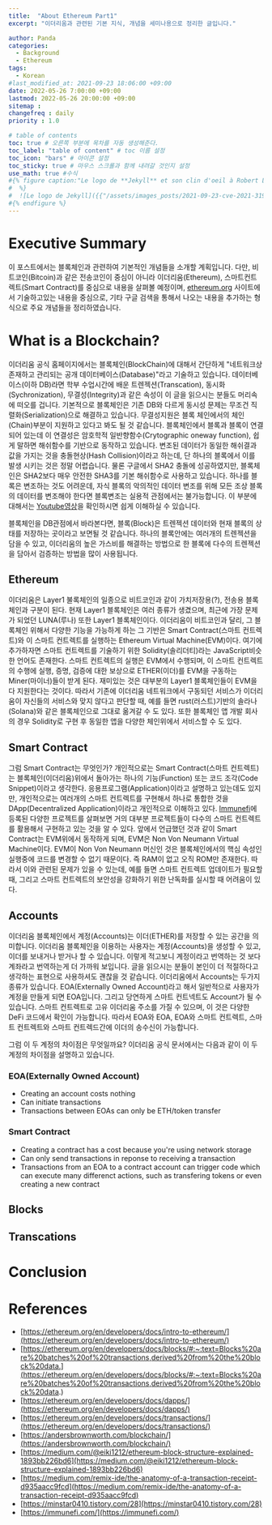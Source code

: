 ```yaml
---
title:  "About Ethereum Part1"
excerpt: "이더리움과 관련된 기본 지식, 개념을 세미나용으로 정리한 글입니다."

author: Panda
categories:
  - Background
  - Ethereum
tags:
  - Korean
#last_modified_at: 2021-09-23 18:06:00 +09:00
date: 2022-05-26 7:00:00 +09:00
lastmod: 2022-05-26 20:00:00 +09:00
sitemap :
changefreq : daily
priority : 1.0

# table of contents
toc: true # 오른쪽 부분에 목차를 자동 생성해준다.
toc_label: "table of content" # toc 이름 설정
toc_icon: "bars" # 아이콘 설정
toc_sticky: true # 마우스 스크롤과 함께 내려갈 것인지 설정
use_math: true #수식
#{% figure caption:"Le logo de **Jekyll** et son clin d'oeil à Robert Louis Stevenson"
#  %}
#  ![Le logo de Jekyll]({{"/assets/images_posts/2021-09-23-cve-2021-31956-part1/1.png"| #relative_url}})
#{% endfigure %}
---
```

# Executive Summary
이 포스트에서는 블록체인과 관련하여 기본적인 개념들을 소개할 계획입니다. 다만, 비트코인(Bitcoin)과 같은 전송코인이 중심이 아니라 이더리움(Ethereum), 스마트컨트렉트(Smart Contract)를 중심으로 내용을 살펴볼 예정이며, [ethereum.org](https://ethereum.org/en/developers/docs/intro-to-ethereum/) 사이트에서 기술하고있는 내용을 중심으로, 기타 구글 검색을 통해서 나오는 내용을 추가하는 형식으로 주요 개념들을 정리하였습니다.

# What is a Blockchain?
이더리움 공식 홈페이지에서는 블록체인(BlockChain)에 대해서 간단하게 "네트워크상 존재하고 관리되는 공개 데이터베이스(Database)"라고 기술하고 있습니다. 데이터베이스(이하 DB)라면 학부 수업시간에 배운 트렌젝션(Transcation), 동시화(Sychronization), 무결성(Integrity)과 같은 속성이 이 글을 읽으시는 분들도 머리속에 떠오를 겁니다. 기본적으로 블록체인은 기존 DB와 다르게 동시성 문제는 무조건 직렬화(Serialization)으로 해결하고 있습니다. 무결성지원은 블록 체인에서의 체인(Chain)부분이 지원하고 있다고 봐도 될 것 같습니다. 블록체인에서 블록과 블록이 연결되어 있는데 이 연결성은 암호학적 일반향함수(Crytographic oneway function), 쉽게 말하면 해쉬함수를 기반으로 동작하고 있습니다. 변조된 데이터가 동일한 해쉬결과 값을 가지는 것을 충돌현상(Hash Collision)이라고 하는데, 단 하나의 블록에서 이를 발생 시키는 것은 정말 어렵습니다. 물론 구글에서 SHA2 충돌에 성공하였지만, 블록체인은 SHA2보다 매우 안전한 SHA3를 기본 해쉬함수로 사용하고 있습니다. 하나를 블록은 변조하는 것도 어려운데, 자식 블록의 악의적인 데이터 변조를 위해 모든 조상 블록의 데이터를 변조해야 한다면 블록변조는 실용적 관점에서는 불가능합니다. 이 부분에 대해서는 [Youtube영상](https://youtu.be/SSo_EIwHSd4)을 확인하시면 쉽게 이해하실 수 있습니다.

블록체인을 DB관점에서 바라본다면, 블록(Block)은 트렌젝션 데이터와 현재 블록의 상태를 저장하는 곳이라고 보면될 것 같습니다. 하나의 블록안에는 여러개의 트렌젝션을 담을 수 있고, 이더리움의 높은 가스비를 해결하는 방법으로 한 블록에 다수의 트렌젝션을 담아서 검증하는 방법을 많이 사용됩니다.

## Ethereum
이더리움은 Layer1 불록체인의 일종으로 비트코인과 같이 가치저장용(?), 전송용 블록체인과 구분이 된다. 현재 Layer1 블록체인은 여러 종류가 생겼으며, 최근에 가장 문제가 되었던 LUNA(루나) 또한 Layer1 블록체인이다. 이더리움이 비트코인과 달리, 그 블록체인 위해서 다양한 기능을 가능하게 하는 그 기반은 Smart Contract(스마트 컨트렉트)와 이 스마트 컨트렉트를 실행하는 Ethereum Virtual Machine(EVM)이다. 여기에 추가하자면 스마트 컨트렉트를 기술하기 위한 Solidity(솔리더티)라는 JavaScript비슷한 언어도 존재한다. 스마트 컨트렉트의 실행은 EVM에서 수행되며, 이 스마트 컨트렉트의 수행에 실행, 증명, 검증에 대한 보상으로 ETHER(이더)를 EVM을 구동하는 Miner(마이너)들이 받게 된다. 재미있는 것은 대부분의 Layer1 블록체인들이 EVM을 다 지원한다는 것이다. 따라서 기존에 이더리움 네트워크에서 구동되던 서비스가 이더리움이 자신들의 서비스와 맞지 않다고 판단할 때, 예를 들면 rust(러스트)기반의 솔라나(Solana)와 같은 블록체인으로 그대로 옮겨갈 수 도 있다. 또한 블록체인 앱 개발 회사의 경우 Solidity로 구현 후 동일한 앱을 다양한 체인위에서 서비스할 수 도 있다.

## Smart Contract
그럼 Smart Contract는 무엇인가? 개인적으로는 Smart Contract(스마트 컨트렉트)는 블록체인(이더리움)위에서 돌아가는 하나의 기능(Function) 또는 코드 조각(Code Snippet)이라고 생각한다. 응용프로그램(Application)이라고 설명하고 있는데도 있지만, 개인적으로는 여러개의 스마트 컨트렉트를 구현해서 하나로 통합한 것을 DApp(Decentralized Application)이라고 개인적으로 이해하고 있다. [Immunefi](https://immunefi.com/)에 등록된 다양한 프로젝트를 살펴보면 거의 대부분 프로젝트들이 다수의 스마트 컨트렉트를 활용해서 구현하고 있는 것을 알 수 있다. 앞에서 언급했던 것과 같이 Smart Contract는 EVM위에서 동작하게 되며, EVM은 Non Von Neumann Virtual Machine이다. EVM이 Non Von Neumann 머신인 것은 블록체인에서의 핵심 속성인 실행중에 코드를 변경할 수 없기 때문이다. 즉 RAM이 없고 오직 ROM만 존재한다. 따라서 이와 관련된 문제가 있을 수 있는데, 예를 들면 스마트 컨트렉트 업데이트가 필요할 때, 그리고 스마트 컨트렉트의 보안성을 강화하기 위한 난독화를 실시할 때 어려움이 있다. 

## Accounts
이더리움 블록체인에서 계정(Accounts)는 이더(ETHER)를 저장할 수 있는 공간을 의미합니다. 이더리움 블록체인을 이용하는 사용자는 계정(Accounts)을 생성할 수 있고, 이더를 보내거나 받거나 할 수 있습니다. 이렇게 적고보니 계정이라고 번역하는 것 보다 계좌라고 번역하는게 더 가까워 보입니다. 글을 읽으시는 분들이 본인이 더 적절하다고 생각하는 표현으로 사용하셔도 괜찮을 것 같습니다. 이더리움에서 Accounts는 두가지 종류가 있습니다. EOA(Externally Owned Account)라고 해서 일반적으로 사용자가 계정을 만들게 되면 EOA입니다. 그리고 당연하게 스마트 컨트넥트도 Account가 될 수 있습니다. 스마트 컨트렉트로 고유 이더리움 주소를 가질 수 있으며, 이 것은 다양한 DeFi 코드에서 확인이 가능합니다. 따라서 EOA와 EOA, EOA와 스마트 컨트렉트, 스마트 컨트렉트와 스마트 컨트렉드간에 이더의 송수신이 가능합니다.

그럼 이 두 계정의 차이점은 무엇일까요? 이더리움 공식 문서에서는 다음과 같이 이 두 계정의 차이점을 설명하고 있습니다.

### EOA(Externally Owned Account)

* Creating an account costs nothing
* Can initiate transactions
* Transactions between EOAs can only be ETH/token transfer

### Smart Contract

* Creating a contract has a cost because you're using network storage
* Can only send transactions in reponse to receiving a transaction
* Transactions from an EOA to a contract account can trigger code which can execute many differenct actions, such as transfering tokens or even creating a new contract



## Blocks
## Transcations

# Conclusion

# References
* [https://ethereum.org/en/developers/docs/intro-to-ethereum/](https://ethereum.org/en/developers/docs/intro-to-ethereum/)
* [https://ethereum.org/en/developers/docs/blocks/#:~:text=Blocks%20are%20batches%20of%20transactions,derived%20from%20the%20block%20data.](https://ethereum.org/en/developers/docs/blocks/#:~:text=Blocks%20are%20batches%20of%20transactions,derived%20from%20the%20block%20data.) 
* [https://ethereum.org/en/developers/docs/dapps/](https://ethereum.org/en/developers/docs/dapps/)
* [https://ethereum.org/en/developers/docs/transactions/](https://ethereum.org/en/developers/docs/transactions/)
* [https://andersbrownworth.com/blockchain/](https://andersbrownworth.com/blockchain/)
* [https://medium.com/@eiki1212/ethereum-block-structure-explained-1893bb226bd6](https://medium.com/@eiki1212/ethereum-block-structure-explained-1893bb226bd6)
* [https://medium.com/remix-ide/the-anatomy-of-a-transaction-receipt-d935aacc9fcd](https://medium.com/remix-ide/the-anatomy-of-a-transaction-receipt-d935aacc9fcd)
* [https://minstar0410.tistory.com/28](https://minstar0410.tistory.com/28)
* [https://immunefi.com/](https://immunefi.com/)
